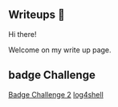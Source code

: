 ## Writeups :memo:

Hi there!

Welcome on my write up page.

## badge Challenge
[Badge Challenge 2](Badge%20Challenge%202.md)
[log4shell](log4shell.md)